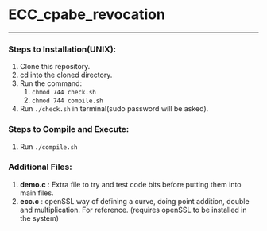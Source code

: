 # ECC_cpabe_revocation
----------------------------------------------------

### Steps to Installation(UNIX):
1. Clone this repository.
2. cd into the cloned directory.
3. Run the command: 
      1. `chmod 744 check.sh`
      2. `chmod 744 compile.sh`
4.  Run `./check.sh` in terminal(sudo password will be asked).

### Steps to Compile and Execute:
1. Run `./compile.sh` 

### Additional Files:
1. **demo.c** : Extra file to try and test code bits before putting them into main files. 
2. **ecc.c** : openSSL way of defining a curve, doing point addition, double and multiplication. For reference. (requires openSSL to be installed in the system) 